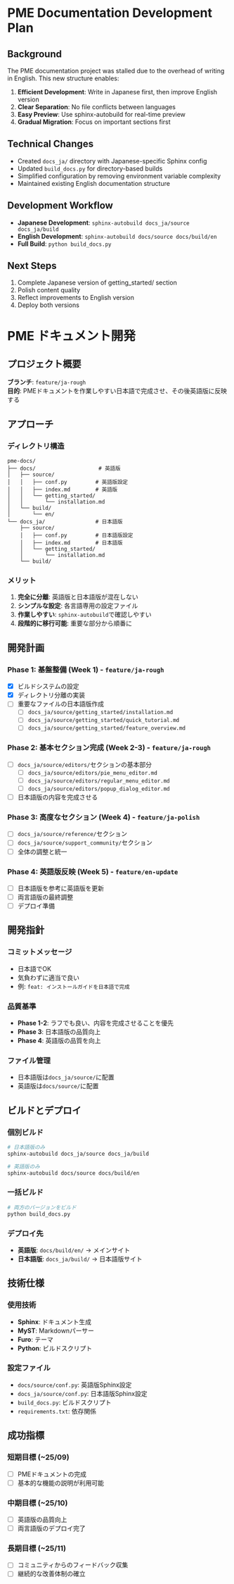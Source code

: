 # PME Documentation Development Plan

## Background

The PME documentation project was stalled due to the overhead of writing in English.
This new structure enables:

1. **Efficient Development**: Write in Japanese first, then improve English version
2. **Clear Separation**: No file conflicts between languages
3. **Easy Preview**: Use sphinx-autobuild for real-time preview
4. **Gradual Migration**: Focus on important sections first

## Technical Changes

- Created `docs_ja/` directory with Japanese-specific Sphinx config
- Updated `build_docs.py` for directory-based builds
- Simplified configuration by removing environment variable complexity
- Maintained existing English documentation structure

## Development Workflow

- **Japanese Development**: `sphinx-autobuild docs_ja/source docs_ja/build`
- **English Development**: `sphinx-autobuild docs/source docs/build/en`
- **Full Build**: `python build_docs.py`

## Next Steps

1. Complete Japanese version of getting_started/ section
2. Polish content quality
3. Reflect improvements to English version
4. Deploy both versions 


# PME ドキュメント開発

## プロジェクト概要

**ブランチ**: `feature/ja-rough`  
**目的**: PMEドキュメントを作業しやすい日本語で完成させ、その後英語版に反映する

## アプローチ

### ディレクトリ構造
```
pme-docs/
├── docs/                    # 英語版
│   ├── source/
│   │   ├── conf.py         # 英語版設定
│   │   ├── index.md        # 英語版
│   │   └── getting_started/
│   │       └── installation.md
│   └── build/
│       └── en/
└── docs_ja/                # 日本語版
    ├── source/
    │   ├── conf.py         # 日本語版設定
    │   ├── index.md        # 日本語版
    │   └── getting_started/
    │       └── installation.md
    └── build/
```

### メリット
1. **完全に分離**: 英語版と日本語版が混在しない
2. **シンプルな設定**: 各言語専用の設定ファイル
3. **作業しやすい**: `sphinx-autobuild`で確認しやすい
4. **段階的に移行可能**: 重要な部分から順番に

## 開発計画

### Phase 1: 基盤整備 (Week 1) - `feature/ja-rough`
- [x] ビルドシステムの設定
- [x] ディレクトリ分離の実装
- [ ] 重要なファイルの日本語版作成
  - [ ] `docs_ja/source/getting_started/installation.md`
  - [ ] `docs_ja/source/getting_started/quick_tutorial.md`
  - [ ] `docs_ja/source/getting_started/feature_overview.md`

### Phase 2: 基本セクション完成 (Week 2-3) - `feature/ja-rough`
- [ ] `docs_ja/source/editors/`セクションの基本部分
  - [ ] `docs_ja/source/editors/pie_menu_editor.md`
  - [ ] `docs_ja/source/editors/regular_menu_editor.md`
  - [ ] `docs_ja/source/editors/popup_dialog_editor.md`
- [ ] 日本語版の内容を完成させる

### Phase 3: 高度なセクション (Week 4) - `feature/ja-polish`
- [ ] `docs_ja/source/reference/`セクション
- [ ] `docs_ja/source/support_community/`セクション
- [ ] 全体の調整と統一

### Phase 4: 英語版反映 (Week 5) - `feature/en-update`
- [ ] 日本語版を参考に英語版を更新
- [ ] 両言語版の最終調整
- [ ] デプロイ準備

## 開発指針

### コミットメッセージ
- 日本語でOK
- 気負わずに適当で良い
- 例: `feat: インストールガイドを日本語で完成`

### 品質基準
- **Phase 1-2**: ラフでも良い、内容を完成させることを優先
- **Phase 3**: 日本語版の品質向上
- **Phase 4**: 英語版の品質を向上

### ファイル管理
- 日本語版は`docs_ja/source/`に配置
- 英語版は`docs/source/`に配置

## ビルドとデプロイ

### 個別ビルド
```bash
# 日本語版のみ
sphinx-autobuild docs_ja/source docs_ja/build

# 英語版のみ
sphinx-autobuild docs/source docs/build/en
```

### 一括ビルド
```bash
# 両方のバージョンをビルド
python build_docs.py
```

### デプロイ先
- **英語版**: `docs/build/en/` → メインサイト
- **日本語版**: `docs_ja/build/` → 日本語版サイト

## 技術仕様

### 使用技術
- **Sphinx**: ドキュメント生成
- **MyST**: Markdownパーサー
- **Furo**: テーマ
- **Python**: ビルドスクリプト

### 設定ファイル
- `docs/source/conf.py`: 英語版Sphinx設定
- `docs_ja/source/conf.py`: 日本語版Sphinx設定
- `build_docs.py`: ビルドスクリプト
- `requirements.txt`: 依存関係

## 成功指標

### 短期目標 (~25/09)
- [ ] PMEドキュメントの完成
- [ ] 基本的な機能の説明が利用可能

### 中期目標 (~25/10)
- [ ] 英語版の品質向上
- [ ] 両言語版のデプロイ完了

### 長期目標 (~25/11)
- [ ] コミュニティからのフィードバック収集
- [ ] 継続的な改善体制の確立
